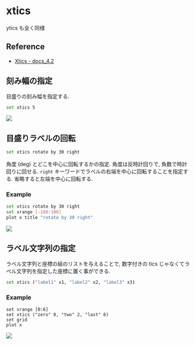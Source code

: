 # xtics

ytics も全く同様

## Reference

- [Xtics - docs_4.2](http://gnuplot.sourceforge.net/docs_4.2/node295.html)

## 刻み幅の指定

目盛りの刻み幅を指定する.

```bash
set xtics 5
```

![](https://i.imgur.com/wR7BauF.png)

## 目盛りラベルの回転

```bash
set xtics rotate by 30 right
```

角度 (deg) とどこを中心に回転するかの指定.
角度は反時計回りで, 負数で時計回りに回せる.
`right` キーワードでラベルの右端を中心に回転することを指定する.
省略すると左端を中心に回転する.

### Example

```bash
set xtics rotate by 30 right
set xrange [-100:100]
plot x title "rotate by 30 right"
```

![](https://i.imgur.com/GPLvsY5.png)

## ラベル文字列の指定

ラベル文字列と座標の組のリストを与えることで, 数字付きの tics じゃなくてラベル文字列を指定した座標に置く事ができる.

```bash
set xtics ("label1" x1, "label2" x2, "label3" x3)
```

### Example

```gnuplot
set xrange [0:6]
set xtics ("zero" 0, "two" 2, "last" 6)
set grid
plot x
```

![](https://i.imgur.com/5oatvRz.png)
